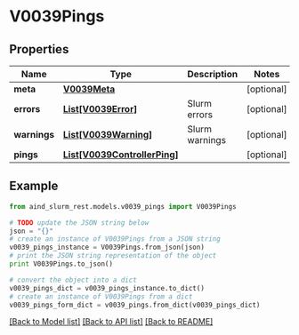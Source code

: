 # V0039Pings


## Properties

Name | Type | Description | Notes
------------ | ------------- | ------------- | -------------
**meta** | [**V0039Meta**](V0039Meta.md) |  | [optional] 
**errors** | [**List[V0039Error]**](V0039Error.md) | Slurm errors | [optional] 
**warnings** | [**List[V0039Warning]**](V0039Warning.md) | Slurm warnings | [optional] 
**pings** | [**List[V0039ControllerPing]**](V0039ControllerPing.md) |  | [optional] 

## Example

```python
from aind_slurm_rest.models.v0039_pings import V0039Pings

# TODO update the JSON string below
json = "{}"
# create an instance of V0039Pings from a JSON string
v0039_pings_instance = V0039Pings.from_json(json)
# print the JSON string representation of the object
print V0039Pings.to_json()

# convert the object into a dict
v0039_pings_dict = v0039_pings_instance.to_dict()
# create an instance of V0039Pings from a dict
v0039_pings_form_dict = v0039_pings.from_dict(v0039_pings_dict)
```
[[Back to Model list]](../README.md#documentation-for-models) [[Back to API list]](../README.md#documentation-for-api-endpoints) [[Back to README]](../README.md)


